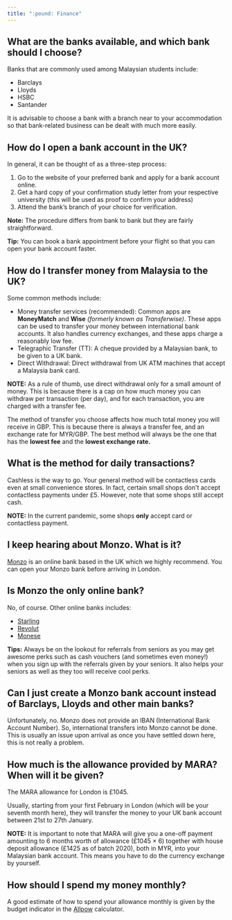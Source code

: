```yaml
---
title: ":pound: Finance"
---
```


## What are the banks available, and which bank should I choose?

Banks that are commonly used among Malaysian students include:

- Barclays
- Lloyds
- HSBC
- Santander

It is advisable to choose a bank with a branch near to your accommodation so that bank-related business can be dealt with much more easily.

## How do I open a bank account in the UK?

In general, it can be thought of as a three-step process:

1. Go to the website of your preferred bank and apply for a bank account online.
2. Get a hard copy of your confirmation study letter from your respective university (this will be used as proof to confirm your address)
3. Attend the bank’s branch of your choice for verification.

**Note:** The procedure differs from bank to bank but they are fairly straightforward.

**Tip:** You can book a bank appointment before your flight so that you can open your bank account faster.

## How do I transfer money from Malaysia to the UK?

Some common methods include:

- Money transfer services (recommended): Common apps are **MoneyMatch** and **Wise** _(formerly known as Transferwise)_. These apps can be used to transfer your money between international bank accounts. It also handles currency exchanges, and these apps charge a reasonably low fee.
- Telegraphic Transfer (TT): A cheque provided by a Malaysian bank, to be given to a UK bank.
- Direct Withdrawal: Direct withdrawal from UK ATM machines that accept a Malaysia bank card.

**NOTE:** As a rule of thumb, use direct withdrawal only for a small amount of money. This is because there is a cap on how much money you can withdraw per transaction (per day), and for each transaction, you are charged with a transfer fee.

The method of transfer you choose affects how much total money you will receive in GBP. This is because there is always a transfer fee, and an exchange rate for MYR/GBP. The best method will always be the one that has the **lowest fee** and the **lowest exchange rate.**

## What is the method for daily transactions?

Cashless is the way to go. Your general method will be contactless cards even at small convenience stores. In fact, certain small shops don't accept contactless payments under £5. However, note that some shops still accept cash.

**NOTE:** In the current pandemic, some shops **only** accept card or contactless payment.

## I keep hearing about Monzo. What is it?

[Monzo](https://monzo.com/) is an online bank based in the UK which we highly recommend. You can open your Monzo bank before arriving in London.

## Is Monzo the only online bank?

No, of course. Other online banks includes:

- [Starling](https://www.starlingbank.com/)
- [Revolut](https://www.revolut.com/en-US)
- [Monese](https://monese.com/gb/en)

**Tips:** Always be on the lookout for referrals from seniors as you may get awesome perks such as cash vouchers (and sometimes even money!) when you sign up with the referrals given by your seniors. It also helps your seniors as well as they too will receive cool perks.

## Can I just create a Monzo bank account instead of Barclays, Lloyds and other main banks?

Unfortunately, no. Monzo does not provide an IBAN (International Bank Account Number). So, international transfers into Monzo cannot be done. This is usually an issue upon arrival as once you have settled down here, this is not really a problem.

## How much is the allowance provided by MARA? When will it be given?

The MARA allowance for London is £1045.

Usually, starting from your first February in London (which will be your seventh month here), they will transfer the money to your UK bank account between 21st to 27th January.

**NOTE:** It is important to note that MARA will give you a one-off payment amounting to 6 months worth of allowance (£1045 × 6) together with house deposit allowance (£1425 as of batch 2020), both in MYR, into your Malaysian bank account. This means you have to do the currency exchange by yourself.

## How should I spend my money monthly?

A good estimate of how to spend your allowance monthly is given by the budget indicator in the [Allpow](https://salfaris.me/allpow/) calculator.
